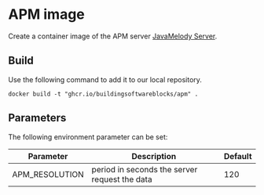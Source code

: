 # APM image

Create a container image of the APM
server [JavaMelody Server](https://github.com/javamelody/javamelody/wiki/UserGuideAdvanced).

## Build

Use the following command to add it to our local repository.

``docker build -t "ghcr.io/buildingsoftwareblocks/apm" .``

## Parameters

The following environment parameter can be set:

| Parameter      | Description                                   | Default |
|----------------|-----------------------------------------------|---------|
| APM_RESOLUTION | period in seconds the server request the data | 120     |


